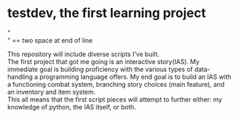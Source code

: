 testdev, the first learning project
=======
"<br backslash>" == two space at end of line
  
This repository will include diverse scripts I've built.  
The first project that got me going is an interactive story(IAS). My immediate goal is building proficiency with the various types of data-handling a programming language offers. My end goal is to build an IAS with a functioning combat system, branching story choices (main feature), and an inventory and item system.  
This all means that the first script pieces will attempt to further either: my knowledge of python, the IAS itself, or both.
